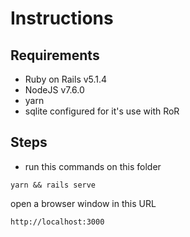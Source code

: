 # Instructions

## Requirements

- Ruby on Rails v5.1.4
- NodeJS v7.6.0
- yarn
- sqlite configured for it's use with RoR

## Steps

- run this commands on this folder

````
yarn && rails serve
````

open a browser window in this URL

````
http://localhost:3000
````